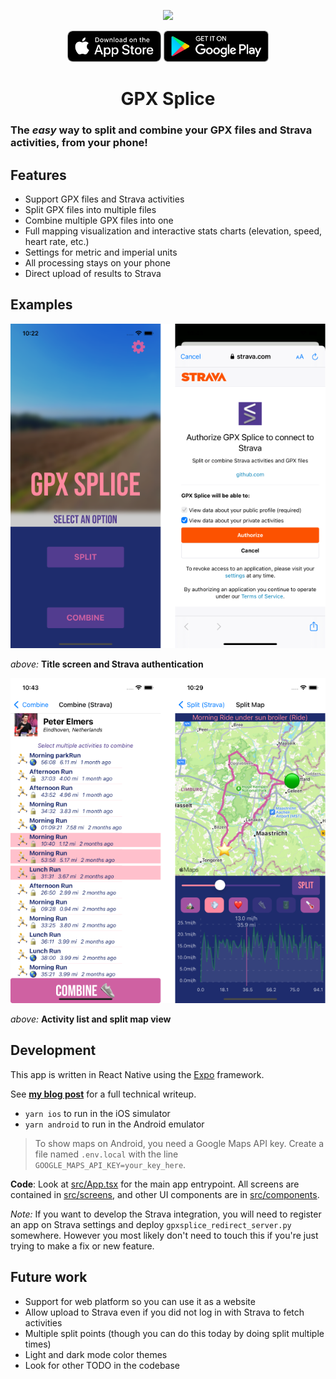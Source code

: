 <div align="center">
 
![](examples/gpx_splice_split_demo.gif)

<a href="https://apps.apple.com/app/gpxsplice/id6475313748"><img src="examples/ios-store-button.png" height="50"></a>
<a href="https://play.google.com/store/apps/details?id=com.pelmers.gpxsplice"><img src="examples/android-store-button.png" height="50"></a>

# GPX Splice

</div>

### The _easy_ way to split and combine your GPX files and Strava activities, from your phone!

## Features

- Support GPX files and Strava activities
- Split GPX files into multiple files
- Combine multiple GPX files into one
- Full mapping visualization and interactive stats charts (elevation, speed, heart rate, etc.)
- Settings for metric and imperial units
- All processing stays on your phone
- Direct upload of results to Strava

## Examples

![](examples/examples1.png)

_above:_ **Title screen and Strava authentication**

![](examples/examples2.png)

_above:_ **Activity list and split map view**

## Development

This app is written in React Native using the [Expo](https://expo.io/) framework.

See **[my blog post](https://pelmers.com/TODO_LINK)** for a full technical writeup.

- `yarn ios` to run in the iOS simulator
- `yarn android` to run in the Android emulator

> To show maps on Android, you need a Google Maps API key.
> Create a file named `.env.local` with the line `GOOGLE_MAPS_API_KEY=your_key_here`.

**Code**:
Look at [src/App.tsx](src/App.tsx) for the main app entrypoint.
All screens are contained in [src/screens](src/screens), and other UI components are in [src/components](src/components).

_Note:_
If you want to develop the Strava integration, you will need to register an app on Strava settings and deploy `gpxsplice_redirect_server.py` somewhere.
However you most likely don't need to touch this if you're just trying to make a fix or new feature.

## Future work

- Support for web platform so you can use it as a website
- Allow upload to Strava even if you did not log in with Strava to fetch activities
- Multiple split points (though you can do this today by doing split multiple times)
- Light and dark mode color themes
- Look for other TODO in the codebase
